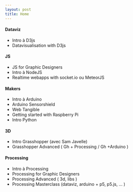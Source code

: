```yaml
---
layout: post
title: Home
---
```


#### Dataviz

* Intro à D3js
* Datavisualisation with D3js

#### JS

* JS for Graphic Designers
* Intro à NodeJS
* Realtime webapps with socket.io  ou MeteorJS

#### Makers

* Intro à Arduino
* Arduino Sensorshield
* Web Tangible
* Getting started with Raspberry Pi
* Intro Python

#### 3D

* Intro Grasshopper (avec Sam Javelle)
* Grasshopper Advanced ( Gh + Processing / Gh +Arduino )

#### Processing

* Intro à Processing
* Processing for Graphic Designers
* Processing Advanced ( 3d, libs )
* Processing Masterclass (dataviz, arduino + p5, p5.js, ... )

